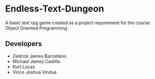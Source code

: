 # Endless-Text-Dungeon
A basic text rpg game created as a project requirement for the course Object Oriented Programming

## Developers
- Zedrick James Barcellano
- Michael James Castillo
- Kurt Lucas
- Vince Joshua Vindua
